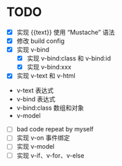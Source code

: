 # TODO

- [x] 实现 {{text}} 使用 “Mustache” 语法
- [x] 修改 build config
- [x] 实现 v-bind
  - [x] 实现 v-bind:class 和 v-bind:id
  - [x] 实现 v-bind:xxx
- [x] 实现 v-text 和 v-html
- v-text 表达式
- v-bind 表达式
- v-bind:class 数组和对象
- v-model
- [ ] bad code repeat by myself
- [ ] 实现 v-on 事件绑定
- [ ] 实现 v-model
- [ ] 实现 v-if、v-for、v-else
